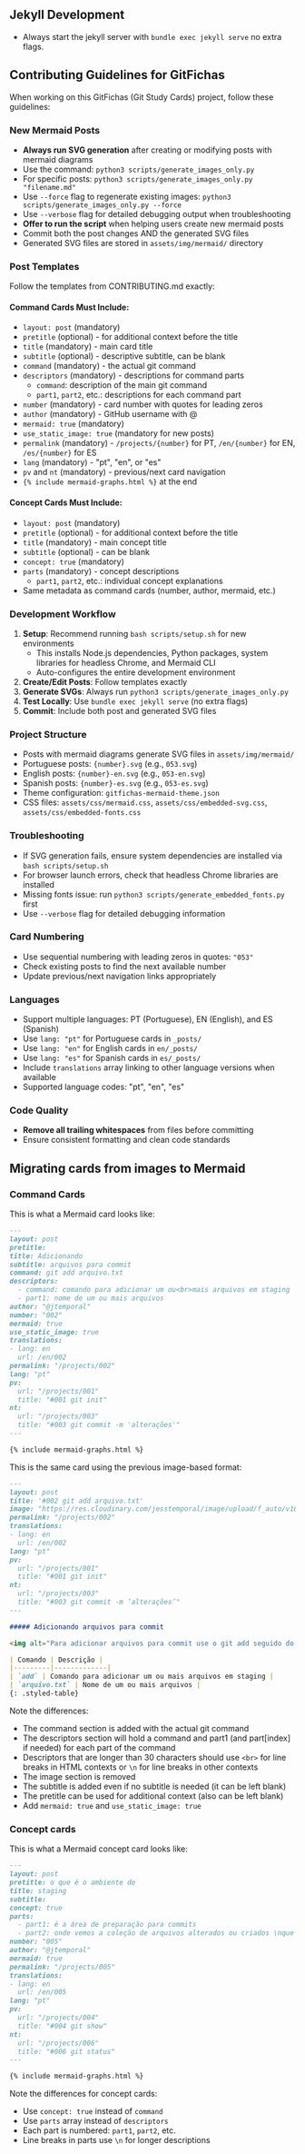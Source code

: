 ## Jekyll Development
- Always start the jekyll server with `bundle exec jekyll serve` no extra flags.

## Contributing Guidelines for GitFichas
When working on this GitFichas (Git Study Cards) project, follow these guidelines:

### New Mermaid Posts
- **Always run SVG generation** after creating or modifying posts with mermaid diagrams
- Use the command: `python3 scripts/generate_images_only.py`
- For specific posts: `python3 scripts/generate_images_only.py "filename.md"`
- Use `--force` flag to regenerate existing images: `python3 scripts/generate_images_only.py --force`
- Use `--verbose` flag for detailed debugging output when troubleshooting
- **Offer to run the script** when helping users create new mermaid posts
- Commit both the post changes AND the generated SVG files
- Generated SVG files are stored in `assets/img/mermaid/` directory

### Post Templates
Follow the templates from CONTRIBUTING.md exactly:

#### Command Cards Must Include:
- `layout: post` (mandatory)
- `pretitle` (optional) - for additional context before the title
- `title` (mandatory) - main card title
- `subtitle` (optional) - descriptive subtitle, can be blank
- `command` (mandatory) - the actual git command
- `descriptors` (mandatory) - descriptions for command parts
  - `command`: description of the main git command
  - `part1`, `part2`, etc.: descriptions for each command part
- `number` (mandatory) - card number with quotes for leading zeros
- `author` (mandatory) - GitHub username with @
- `mermaid: true` (mandatory)
- `use_static_image: true` (mandatory for new posts)
- `permalink` (mandatory) - `/projects/{number}` for PT, `/en/{number}` for EN, `/es/{number}` for ES
- `lang` (mandatory) - "pt", "en", or "es"
- `pv` and `nt` (mandatory) - previous/next card navigation
- `{% include mermaid-graphs.html %}` at the end

#### Concept Cards Must Include:
- `layout: post` (mandatory)
- `pretitle` (optional) - for additional context before the title
- `title` (mandatory) - main concept title
- `subtitle` (optional) - can be blank
- `concept: true` (mandatory)
- `parts` (mandatory) - concept descriptions
  - `part1`, `part2`, etc.: individual concept explanations
- Same metadata as command cards (number, author, mermaid, etc.)

### Development Workflow
1. **Setup**: Recommend running `bash scripts/setup.sh` for new environments
   - This installs Node.js dependencies, Python packages, system libraries for headless Chrome, and Mermaid CLI
   - Auto-configures the entire development environment
2. **Create/Edit Posts**: Follow templates exactly
3. **Generate SVGs**: Always run `python3 scripts/generate_images_only.py`
4. **Test Locally**: Use `bundle exec jekyll serve` (no extra flags)
5. **Commit**: Include both post and generated SVG files

### Project Structure
- Posts with mermaid diagrams generate SVG files in `assets/img/mermaid/`
- Portuguese posts: `{number}.svg` (e.g., `053.svg`)
- English posts: `{number}-en.svg` (e.g., `053-en.svg`)
- Spanish posts: `{number}-es.svg` (e.g., `053-es.svg`)
- Theme configuration: `gitfichas-mermaid-theme.json`
- CSS files: `assets/css/mermaid.css`, `assets/css/embedded-svg.css`, `assets/css/embedded-fonts.css`

### Troubleshooting
- If SVG generation fails, ensure system dependencies are installed via `bash scripts/setup.sh`
- For browser launch errors, check that headless Chrome libraries are installed
- Missing fonts issue: run `python3 scripts/generate_embedded_fonts.py` first
- Use `--verbose` flag for detailed debugging information

### Card Numbering
- Use sequential numbering with leading zeros in quotes: `"053"`
- Check existing posts to find the next available number
- Update previous/next navigation links appropriately

### Languages
- Support multiple languages: PT (Portuguese), EN (English), and ES (Spanish)
- Use `lang: "pt"` for Portuguese cards in `_posts/`
- Use `lang: "en"` for English cards in `en/_posts/`
- Use `lang: "es"` for Spanish cards in `es/_posts/`
- Include `translations` array linking to other language versions when available
- Supported language codes: "pt", "en", "es"

### Code Quality
- **Remove all trailing whitespaces** from files before committing
- Ensure consistent formatting and clean code standards

## Migrating cards from images to Mermaid

### Command Cards
This is what a Mermaid card looks like:

```markdown
---
layout: post
pretitle:
title: Adicionando
subtitle: arquivos para commit
command: git add arquivo.txt
descriptors:
  - command: comando para adicionar um ou<br>mais arquivos em staging
  - part1: nome de um ou mais arquivos
author: "@jtemporal"
number: "002"
mermaid: true
use_static_image: true
translations:
- lang: en
  url: /en/002
permalink: "/projects/002"
lang: "pt"
pv:
  url: "/projects/001"
  title: "#001 git init"
nt:
  url: "/projects/003"
  title: "#003 git commit -m 'alterações'"
---

{% include mermaid-graphs.html %}
```
This is the same card using the previous image-based format:

```markdown
---
layout: post
title: '#002 git add arquivo.txt'
image: "https://res.cloudinary.com/jesstemporal/image/upload/f_auto/v1642878670/gitfichas/pt/002/thumbnail_igi5fw.jpg"
permalink: "/projects/002"
translations:
- lang: en
  url: /en/002
lang: "pt"
pv:
  url: "/projects/001"
  title: "#001 git init"
nt:
  url: "/projects/003"
  title: "#003 git commit -m ‘alterações’"
---

##### Adicionando arquivos para commit

<img alt="Para adicionar arquivos para commit use o git add seguido do nome do arquivo" src="https://res.cloudinary.com/jesstemporal/image/upload/v1642878670/gitfichas/pt/002/full_zy7yy7.jpg"><br><br>

| Comando | Descrição |
|---------|-------------|
| `add` | Comando para adicionar um ou mais arquivos em staging |
| `arquivo.txt` | Nome de um ou mais arquivos |
{: .styled-table}
```

Note the differences:
- The command section is added with the actual git command
- The descriptors section will hold a command and part1 (and part[index] if needed) for each part of the command
- Descriptors that are longer than 30 characters should use `<br>` for line breaks in HTML contexts or `\n` for line breaks in other contexts
- The image section is removed
- The subtitle is added even if no subtitle is needed (it can be left blank)
- The pretitle can be used for additional context (also can be left blank)
- Add `mermaid: true` and `use_static_image: true`

### Concept cards

This is what a Mermaid concept card looks like:

```markdown
---
layout: post
pretitle: o que é o ambiente de
title: staging
subtitle:
concept: true
parts:
  - part1: é a área de preparação para commits
  - part2: onde vemos a coleção de arquivos alterados ou criados \nque farão parte do próximo commit
number: "005"
author: "@jtemporal"
mermaid: true
permalink: "/projects/005"
translations:
- lang: en
  url: /en/005
lang: "pt"
pv:
  url: "/projects/004"
  title: "#004 git show"
nt:
  url: "/projects/006"
  title: "#006 git status"
---

{% include mermaid-graphs.html %}
```

Note the differences for concept cards:
- Use `concept: true` instead of `command`
- Use `parts` array instead of `descriptors`
- Each part is numbered: `part1`, `part2`, etc.
- Line breaks in parts use `\n` for longer descriptions
